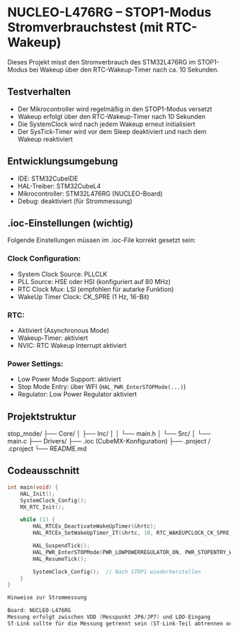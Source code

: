# NUCLEO-L476RG – STOP1-Modus Stromverbrauchstest (mit RTC-Wakeup)

Dieses Projekt misst den Stromverbrauch des STM32L476RG im STOP1-Modus bei Wakeup über den RTC-Wakeup-Timer nach ca. 10 Sekunden.

## Testverhalten

- Der Mikrocontroller wird regelmäßig in den STOP1-Modus versetzt
- Wakeup erfolgt über den RTC-Wakeup-Timer nach 10 Sekunden
- Die SystemClock wird nach jedem Wakeup erneut initialisiert
- Der SysTick-Timer wird vor dem Sleep deaktiviert und nach dem Wakeup reaktiviert

## Entwicklungsumgebung

- IDE: STM32CubeIDE
- HAL-Treiber: STM32CubeL4
- Mikrocontroller: STM32L476RG (NUCLEO-Board)
- Debug: deaktiviert (für Strommessung)

## .ioc-Einstellungen (wichtig)

Folgende Einstellungen müssen im .ioc-File korrekt gesetzt sein:

### Clock Configuration:
- System Clock Source: PLLCLK
- PLL Source: HSE oder HSI (konfiguriert auf 80 MHz)
- RTC Clock Mux: LSI (empfohlen für autarke Funktion)
- WakeUp Timer Clock: CK_SPRE (1 Hz, 16-Bit)

### RTC:
- Aktiviert (Asynchronous Mode)
- Wakeup-Timer: aktiviert
- NVIC: RTC Wakeup Interrupt aktiviert

### Power Settings:
- Low Power Mode Support: aktiviert
- Stop Mode Entry: über WFI (`HAL_PWR_EnterSTOPMode(...)`)
- Regulator: Low Power Regulator aktiviert

## Projektstruktur

stop_mode/
├── Core/
│ ├── Inc/
│ │ └── main.h
│ └── Src/
│ └── main.c
├── Drivers/
├── .ioc (CubeMX-Konfiguration)
├── .project / .cproject
└── README.md


## Codeausschnitt

```c
int main(void) {
    HAL_Init();
    SystemClock_Config();
    MX_RTC_Init();

    while (1) {
        HAL_RTCEx_DeactivateWakeUpTimer(&hrtc);
        HAL_RTCEx_SetWakeUpTimer_IT(&hrtc, 10, RTC_WAKEUPCLOCK_CK_SPRE_16BITS);

        HAL_SuspendTick();
        HAL_PWR_EnterSTOPMode(PWR_LOWPOWERREGULATOR_ON, PWR_STOPENTRY_WFI);
        HAL_ResumeTick();

        SystemClock_Config();  // Nach STOP1 wiederherstellen
    }
}

Hinweise zur Strommessung

Board: NUCLEO-L476RG
Messung erfolgt zwischen VDD (Messpunkt JP6/JP7) und LDO-Eingang
ST-Link sollte für die Messung getrennt sein (ST-Link-Teil abtrennen oder VDD-Messbrücke entfernen)
